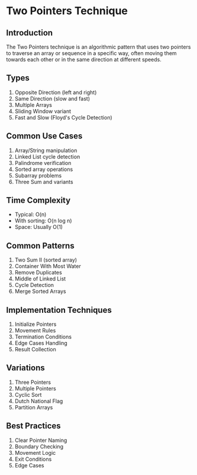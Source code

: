 # Two Pointers Technique

## Introduction
The Two Pointers technique is an algorithmic pattern that uses two pointers to traverse an array or sequence in a specific way, often moving them towards each other or in the same direction at different speeds.

## Types
1. Opposite Direction (left and right)
2. Same Direction (slow and fast)
3. Multiple Arrays
4. Sliding Window variant
5. Fast and Slow (Floyd's Cycle Detection)

## Common Use Cases
1. Array/String manipulation
2. Linked List cycle detection
3. Palindrome verification
4. Sorted array operations
5. Subarray problems
6. Three Sum and variants

## Time Complexity
- Typical: O(n)
- With sorting: O(n log n)
- Space: Usually O(1)

## Common Patterns
1. Two Sum II (sorted array)
2. Container With Most Water
3. Remove Duplicates
4. Middle of Linked List
5. Cycle Detection
6. Merge Sorted Arrays

## Implementation Techniques
1. Initialize Pointers
2. Movement Rules
3. Termination Conditions
4. Edge Cases Handling
5. Result Collection

## Variations
1. Three Pointers
2. Multiple Pointers
3. Cyclic Sort
4. Dutch National Flag
5. Partition Arrays

## Best Practices
1. Clear Pointer Naming
2. Boundary Checking
3. Movement Logic
4. Exit Conditions
5. Edge Cases
